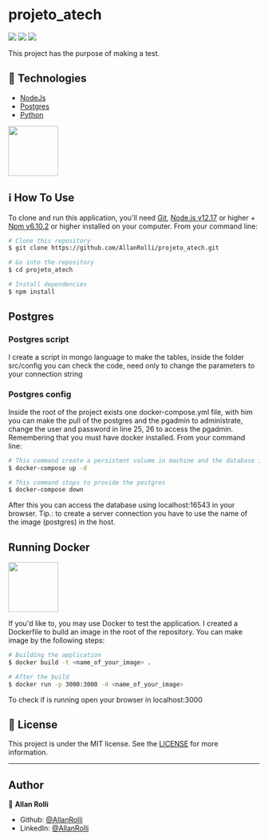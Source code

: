 # projeto_atech

<img src="https://img.shields.io/github/languages/code-size/AllanRolli/projeto_atech?style=plastic"/> <img src="https://img.shields.io/github/license/AllanRolli/projeto_atech?style=plastic"/> <img src="https://img.shields.io/github/license/AllanRolli/projeto_atech">

This project has the purpose of making a test.

## :rocket: Technologies

- [NodeJs](https://nodejs.org/en/)
- [Postgres](https://www.postgresql.org/)
- [Python](https://www.python.org/)

<img src="https://www.opus-software.com.br/wp-content/uploads/2018/09/nodejs.jpg" width="100" height="100">

## :information_source: How To Use

To clone and run this application, you'll need [Git](https://git-scm.com), [Node.js v12.17](https://nodejs.org/en/) or higher + [Npm v6.10.2](https://www.npmjs.com/get-npm) or higher installed on your computer. From your command line:

```bash
# Clone this repository
$ git clone https://github.com/AllanRolli/projeto_atech.git

# Go into the repository
$ cd projeto_atech

# Install dependencies
$ npm install
```

## Postgres

### Postgres script

I create a script in mongo language to make the tables, inside the folder src/config you can check the code, need only to change the parameters to your connection string

### Postgres config

Inside the root of the project exists one docker-compose.yml file, with him you can make the pull of the postgres and the pgadmin to administrate, change the user and password in line 25, 26 to access the pgadmin.
Remembering that you must have docker installed. From your command line:


```bash
# This command create a persistent volume in machine and the database instead
$ docker-compose up -d

# This command stops to provide the postgres
$ docker-compose down
```
After this you can access the database using localhost:16543 in your browser.
Tip.: to create a server connection you have to use the name of the image (postgres) in the host.

## Running Docker

<img src="https://www.mundodocker.com.br/wp-content/uploads/2015/06/docker_facebook_share.png" width="100" height="100">

If you'd like to, you may use Docker to test the application. I created a Dockerfile to build an image in the root of the repository.
You can make image by the following steps:

```bash
# Building the application
$ docker build -t <name_of_your_image> .

# After the build
$ docker run -p 3000:3000 -d <name_of_your_image>
```
To check if is running open your browser in localhost:3000

## :memo: License

This project is under the MIT license. See the [LICENSE](https://github.com/AllanRolli/projeto_atech/blob/master/LICENSE) for more information.

---

## Author

👤 **Allan Rolli**

- Github: [@AllanRolli](https://github.com/AllanRolli)
- LinkedIn: [@AllanRolli](https://www.linkedin.com/in/allan-rolli-a66198106/)